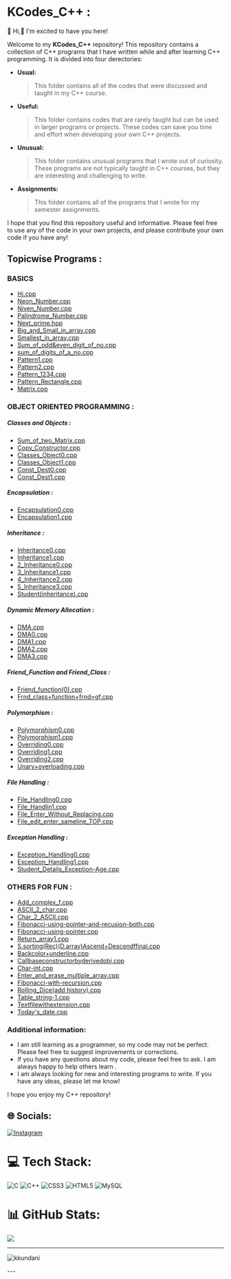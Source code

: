 # KCodes_C++ :
 👋 Hi,🎉 I'm excited to have you here!
  
Welcome to my **KCodes_C++** repository! This repository contains a collection of C++ programs that I have written while and after learning C++ programming. It is divided into four derectories:

* **Usual:**
  > This folder contains all of the codes that were discussed and taught in my C++ course.
* **Useful:**
  > This folder contains codes that are rarely taught but can be used in larger programs or projects. These codes can save you time and effort when developing your own C++ projects.
* **Unusual:**
  > This folder contains unusual programs that I wrote out of curiosity. These programs are not typically taught in C++ courses, but they are interesting and challenging to write.
* **Assignments:**
   > This folder contains all of the programs that I wrote for my semester assignments.




I hope that you find this repository useful and informative. Please feel free to use any of the code in your own projects, and please contribute your own code if you have any!

## Topicwise Programs :

 ### BASICS
   * [Hi.cpp](Usual/hi.cpp)
   * [Neon_Number.cpp](Usual/Neon.cpp)
   * [Niven_Number.cpp](Usual/Niven.cpp)
   * [Palindrome_Number.cpp](Usual/Palindromeno.cpp)
   * [Next_prime.hpp](Usual/next_prime.hpp)
   * [Big_and_Small_in_array.cpp](Usual/big&small_in_array.cpp)
   * [Smallest_in_array.cpp](Usual/smallestinarray.cpp)
   * [Sum_of_odd&even_digit_of_no.cpp](Usual/sum_of_odd&even_digit_of_no.cpp)
   * [sum_of_digits_of_a_no.cpp](Usual/sum_of_digits_of_a_no.cpp)
   * [Pattern1.cpp](Usual/_pattern1.cpp)
   * [Pattern2.cpp](Usual/_pattern2.cpp)
   * [Pattern_1234.cpp](Usual/pattern_1234.cpp)
   * [Pattern_Rectangle.cpp](Usual/Singlerectangle.cpp)
   * [Matrix.cpp](Usual/Mat.cpp)
  
  ### OBJECT ORIENTED PROGRAMMING :
   ##### Classes and Objects : 
   * [Sum_of_two_Matrix.cpp](Usual/Sum_2Mat.cpp)
   * [Copy_Constructor.cpp](Usual/copy_constructor.cpp)
   * [Classes_Object0.cpp](Assignment/Classes_Object0.cpp)
   * [Classes_Object1.cpp](Assignment/Classes_Object1.cpp)
   * [Const_Dest0.cpp](Assignment/Const_Dest0.cpp)
   * [Const_Dest1.cpp](Assignment/Const_Dest1.cpp)

   ##### Encapsulation :
   * [Encapsulation0.cpp](Assignment/Encapsulation0.cpp)
   * [Encapsulation1.cpp](Assignment/Encapsulation1.cpp)
   ##### Inheritance :
   * [Inheritance0.cpp](Assignment/Inheritance0.cpp)
   * [Inheritance1.cpp](Assignment/Inheritance1.cpp)
   * [2_Inheritance0.cpp](Usual/2_Inheritance0.cpp)
   * [3_Inheritance1.cpp](Usual/3_Inheritance1.cpp)
   * [4_Inheritance2.cpp](Usual/4_Inheritance2.cpp)
   * [5_Inheritance3.cpp](Usual/5_Inheritance3.cpp)
   * [Student(inheritance).cpp](Usual/student(inheritance).cpp)
   ##### Dynamic Memory Allocation :
   * [DMA.cpp](Assignment/DMA.cpp)
   * [DMA0.cpp](Assignment/DMA0.cpp)
   * [DMA1.cpp](Assignment/DMA1.cpp)
   * [DMA2.cpp](Usual/DMA0.cpp)
   * [DMA3.cpp](Usual/DMA1.cpp)
   ##### Friend_Function and Friend_Class :
   * [Friend_function(0).cpp](Usual/Friend_function(0).cpp)
   * [Frnd_class+function+frnd=gf.cpp](Assignment/frnd_class+function+frnd=gf.cpp)
   ##### Polymorphism :
   * [Polymorphism0.cpp](Assignment/Polymorphism0.cpp)
   * [Polymorphism1.cpp](Assignment/Polymorphism1.cpp)
   * [Overriding0.cpp](Usual/Overriding0.cpp)
   * [Overriding1.cpp](Usual/Overriding1.cpp)
   * [Overriding2.cpp](Usual/Overriding2.cpp)
   * [Unary+overloading.cpp](Usual/Unary+overloading.cpp)
   ##### File Handling : 
   * [File_Handling0.cpp](Assignment/File_Handling0.cpp)
   * [File_Handlin1.cpp](Assignment/File_Handling1.cpp)
   * [File_Enter_Without_Replacing.cpp](Useful/File_Enter_Without_Replacing.cpp)
   * [File_edit_enter_sameline_TOP.cpp](Useful/File_edit_enter_sameline_TOP.cpp) 
   ##### Exception Handling : 
   * [Exception_Handling0.cpp](Assignment/Exception_Handling0.cpp)
   * [Exception_Handling1.cpp](Assignment/Exception_Handling1.cpp)
   * [Student_Details_Exception-Age.cpp](Useful/Student_Details-Age.cpp)
 ### OTHERS FOR FUN : 
   
   * [Add_complex_f.cpp](Unusual/Add_Complex_numbers/Add_complex_f.cpp)
   * [ASCII_2_char.cpp](Unusual/ASCII_2_char.cpp)
   * [Char_2_ASCII.cpp](Unusual/char_2_ASCII.cpp)
   * [Fibonacci-using-pointer-and-recusion-both.cpp](Unusual/Fibonacci-using-pointer-and-recusion-both.cpp)
   * [Fibonacci-using-pointer.cpp](Unusual/Fibonacci-using-pointer.cpp)
   * [Return_array1.cpp](Unusual/Return_array1.cpp)
   * [S.sorting(Rec)(D.array)Ascend+Descendffinal.cpp](Unusual/S.sorting_Rec_D.array_Ascend+Descendffinal.cpp)
   * [Backcolor+underline.cpp](Unusual/backcolor+underline.cpp)
   * [Callbaseconstructorbyderivedobj.cpp](Unusual/callbaseconstructorbyderivedobj.cpp)
   * [Char-int.cpp](Unusual/char-int.cpp)
   * [Enter_and_erase_multiple_array.cpp](Unusual/enter_and_erase_multiple_array.cpp)
   * [Fibonacci-with-recursion.cpp](Unusual/fibonacci-with-recursion.cpp)
   * [Rolling_Dice(add history).cpp](Unusual/rolling_addhistory.cpp)
   * [Table_string-1.cpp](Unusual/table_string-1.cpp)
   * [Textfilewithextension.cpp](Useful/textfilewithextension.cpp)
   * [Today's_date.cpp](Useful/today's_date.cpp)
   
   

### Additional information:

* I am still learning as a programmer, so my code may not be perfect. Please feel free to suggest improvements or corrections.
* If you have any questions about my code, please feel free to ask. I am always happy to help others learn .
* I am always looking for new and interesting programs to write. If you have any ideas, please let me know!

I hope you enjoy my C++ repository!

## 🌐 Socials:

[![Instagram](https://img.shields.io/badge/Instagram-%23E4405F.svg?logo=Instagram&logoColor=white)](https://instagram.com/kkundan37) 

# 💻 Tech Stack:

![C](https://img.shields.io/badge/c-%2300599C.svg?style=for-the-badge&logo=c&logoColor=white) ![C++](https://img.shields.io/badge/c++-%2300599C.svg?style=for-the-badge&logo=c%2B%2B&logoColor=white) ![CSS3](https://img.shields.io/badge/css3-%231572B6.svg?style=for-the-badge&logo=css3&logoColor=white) ![HTML5](https://img.shields.io/badge/html5-%23E34F26.svg?style=for-the-badge&logo=html5&logoColor=white) ![MySQL](https://img.shields.io/badge/mysql-%2300f.svg?style=for-the-badge&logo=mysql&logoColor=white)

# 📊 GitHub Stats:

![](https://github-readme-stats.vercel.app/api/top-langs/?username=kkundanI&theme=dark&hide_border=false&include_all_commits=false&count_private=false&layout=compact)

---
<p align="left"> <img src="https://komarev.com/ghpvc/?username=kkundani&label=Profile%20views&color=0e75b6&style=flat" alt="kkundani" /> </p>
---

